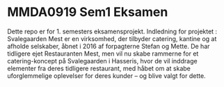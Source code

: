 # MMDA0919 Sem1 Eksamen
Dette repo er for 1. semesters eksamensprojekt.
Indledning for projektet :
 Svalegaarden Mest er en virksomhed, der tilbyder catering, kantine og at afholde selskaber, åbnet i 2016 af forpagterne Stefan og Mette. De har tidligere ejet Restauranten Mest, men vil nu skabe rammerne for et catering-koncept på Svalegaarden i Hasseris, hvor de vil inddrage elementer fra deres tidligere restaurant, med håbet om at skabe uforglemmelige oplevelser for deres kunder – og blive valgt for dette.  
 

